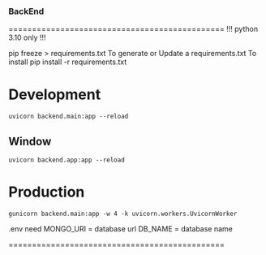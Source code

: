 ### BackEnd
==============================================
!!! python 3.10 only !!!

pip freeze > requirements.txt
To generate or Update a requirements.txt 
To install
pip install -r requirements.txt



# Development
    uvicorn backend.main:app --reload
## Window
    uvicorn backend.app:app --reload 
# Production
    gunicorn backend.main:app -w 4 -k uvicorn.workers.UvicornWorker

.env need 
MONGO_URI = database url
DB_NAME = database name

==============================================
